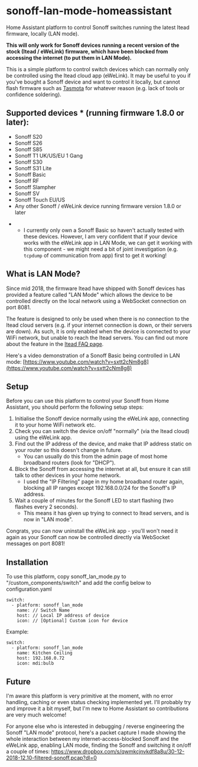 # sonoff-lan-mode-homeassistant
Home Assistant platform to control Sonoff switches running the latest Itead firmware, locally (LAN mode).

**This will only work for Sonoff devices running a recent version of the stock (Itead / eWeLink) firmware, which have been blocked from accessing the internet (to put them in LAN Mode).**

This is a simple platform to control switch devices which can normally only be controlled using the Itead cloud app (eWeLink). It may be useful to you if you've bought a Sonoff device and want to control it locally, but cannot flash firmware such as [Tasmota](https://github.com/arendst/Sonoff-Tasmota/) for whatever reason (e.g. lack of tools or confidence soldering).

## Supported devices * (running firmware 1.8.0 or later):
- Sonoff S20
- Sonoff S26
- Sonoff S85
- Sonoff T1 UK/US/EU 1 Gang
- Sonoff S30 
- Sonoff S31 Lite
- Sonoff Basic
- Sonoff RF 
- Sonoff Slampher
- Sonoff SV
- Sonoff Touch EU/US
- Any other Sonoff / eWeLink device running firmware version 1.8.0 or later

* - I currently only own a Sonoff Basic so haven't actually tested with these devices. However, I am very confident that if your device works with the eWeLink app in LAN Mode, we can get it working with this component - we might need a bit of joint investigation (e.g. `tcpdump` of communication from app) first to get it working!

## What is LAN Mode?
Since mid 2018, the firmware Itead have shipped with Sonoff devices has provided a feature called "LAN Mode" which allows the device to be controlled directly on the local network using a WebSocket connection on port 8081.

The feature is designed to only be used when there is no connection to the Itead cloud servers (e.g. if your internet connection is down, or their servers are down). As such, it is only enabled when the device is connected to your WiFi network, but unable to reach the Itead servers. You can find out more about the feature in the [Itead FAQ page](https://help.ewelink.cc/hc/en-us/articles/360007134171-LAN-Mode-Tutorial).

Here's a video demonstration of a Sonoff Basic being controlled in LAN mode: [https://www.youtube.com/watch?v=sxtt2cNm8g8](https://www.youtube.com/watch?v=sxtt2cNm8g8)

## Setup
Before you can use this platform to control your Sonoff from Home Assistant, you should perform the following setup steps:
1. Initialise the Sonoff device normally using the eWeLink app, connecting it to your home WiFi network etc.
2. Check you can switch the device on/off "normally" (via the Itead cloud) using the eWeLink app.
3. Find out the IP address of the device, and make that IP address static on your router so this doesn't change in future.
    - You can usually do this from the admin page of most home broadband routers (look for "DHCP").
4. Block the Sonoff from accessing the internet at all, but ensure it can still talk to other devices in your home network.
    - I used the "IP Filtering" page in my home broadband router again, blocking all IP ranges except 192.168.0.0/24 for the Sonoff's IP address.
5. Wait a couple of minutes for the Sonoff LED to start flashing (two flashes every 2 seconds).
    - This means it has given up trying to connect to Itead servers, and is now in "LAN mode".

Congrats, you can now uninstall the eWeLink app - you'll won't need it again as your Sonoff can now be controlled directly via WebSocket messages on port 8081!

## Installation
To use this platform, copy sonoff_lan_mode.py to "<home assistant config dir>/custom_components/switch" and add the config below to configuration.yaml

```
switch:
  - platform: sonoff_lan_mode
    name: // Switch Name
    host: // Local IP address of device
    icon: // [Optional] Custom icon for device
```

Example:
```
switch:
  - platform: sonoff_lan_mode
    name: Kitchen Ceiling
    host: 192.168.0.72
    icon: mdi:bulb
```

## Future

I'm aware this platform is very primitive at the moment, with no error handling, caching or even status checking implemented yet. I'll probably try and improve it a bit myself, but I'm new to Home Assistant so contributions are very much welcome!

For anyone else who is interested in debugging / reverse engineering the Sonoff "LAN mode" protocol, here's a packet capture I made showing the whole interaction between my internet-access-blocked Sonoff and the eWeLink app, enabling LAN mode, finding the Sonoff and switching it on/off a couple of times:
https://www.dropbox.com/s/qwmkcjnvkdf8a8u/30-12-2018-12.10-filtered-sonoff.pcap?dl=0


